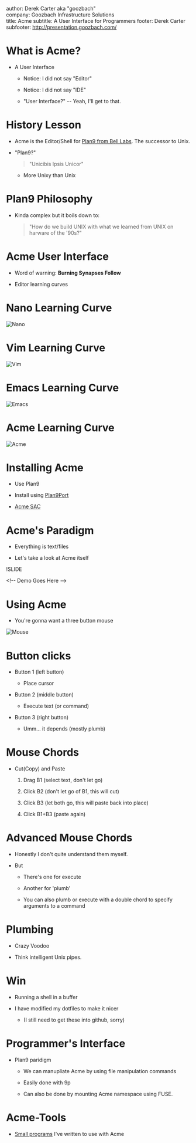 author: Derek Carter aka "goozbach"  
company: Goozbach Infrastructure Solutions  
title: Acme
subtitle: A User Interface for Programmers
footer: Derek Carter
subfooter: http://presentation.goozbach.com/

# What is Acme?

* A User Interface

  * Notice: I did not say \"Editor\"

  * Notice: I did not say \"IDE\"

  * \"User Interface?\" \-\- Yeah, I\'ll get to that.

# History Lesson

* Acme is the Editor/Shell for [Plan9 from Bell Labs](http://plan9.bell-labs.com/plan9/).
  The successor to Unix. 

* \"Plan9?\"

  > \"Unicibis Ipsis Unicor\"

  * More Unixy than Unix

# Plan9 Philosophy

* Kinda complex but it boils down to:

  > \"How do we build UNIX with what we learned from UNIX on harware of the \'90s?\"

# Acme User Interface

* Word of warning: **Burning Synapses Follow**

* Editor learning curves

# Nano Learning Curve

![Nano](nano.png "Nano")

# Vim Learning Curve

![Vim](vim.png "VIM")

# Emacs Learning Curve

![Emacs](emacs.png "EMACS")

# Acme Learning Curve

![Acme](acme.png "Acme")

# Installing Acme

* Use Plan9

* Install using [Plan9Port](http://swtch.com/plan9port/)

* [Acme SAC](https://www.google.com/url?sa=t&rct=j&q=&esrc=s&source=web&cd=1&cad=rja&ved=0CDEQFjAA&url=http%3A%2F%2Fcode.google.com%2Fp%2Facme-sac%2F&ei=To-0UZn-H8qp0AG1uIDADg&usg=AFQjCNHpENww_5MSMugeXPG4iDJbmOyXgA&sig2=qaZcEy-7sC4oOzkDQHQkSg&bvm=bv.47534661,d.dmQ)

# Acme\'s Paradigm

* Everything is text/files

* Let\'s take a look at Acme itself

!SLIDE

&lt;!\-\- Demo Goes Here \-\-&gt;

# Using Acme

* You\'re gonna want a three button mouse

![Mouse](mouse.jpg "Mouse")

# Button clicks

* Button 1 (left button)

  * Place cursor

* Button 2 (middle button)

  * Execute text (or command)

* Button 3 (right button)

  * Umm\.\.\. it depends (mostly plumb)

# Mouse Chords

* Cut(Copy) and Paste

  1. Drag B1 (select text, don\'t let go)

  1. Click B2 (don\'t let go of B1, this will cut)

  1. Click B3 (let both go, this will paste back into place)

  1. Click B1+B3 (paste again)

# Advanced Mouse Chords

* Honestly I don\'t quite understand them myself.

* But

  * There\'s one for execute

  * Another for \'plumb\'

  * You can also plumb or execute with a double chord to specify arguments to a command

# Plumbing

* Crazy Voodoo

* Think intelligent Unix pipes.

# Win

* Running a shell in a buffer

* I have modified my dotfiles to make it nicer

  * (I still need to get these into github, sorry)

# Programmer\'s Interface

* Plan9 paridigm

  * We can manupliate Acme by using file manipulation commands

  * Easily done with 9p

  * Can also be done by mounting Acme namespace using FUSE.

# Acme-Tools

* [Small programs](https://github.com/goozbach/acme-tools) I\'ve written to use with Acme
